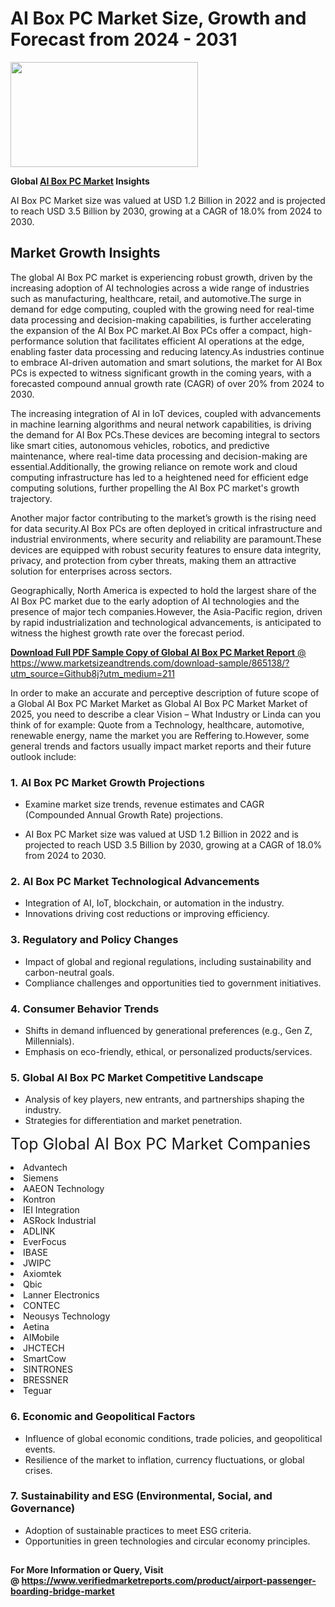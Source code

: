 <H1>AI Box PC Market Size, Growth and Forecast from 2024 - 2031</H1><img class="aligncenter size-medium wp-image-584254" src="https://thirdeyenews.in/wp-content/uploads/2024/09/Global-Market-Research-300x168.jpeg" alt="" width="300" height="168" /><p><strong>Global&nbsp;<a href="https://www.marketsizeandtrends.com/download-sample/865138/?utm_source=Github8j?utm_medium=211">AI Box PC Market</a> Insights</strong></p><p>AI Box PC Market size was valued at USD 1.2 Billion in 2022 and is projected to reach USD 3.5 Billion by 2030, growing at a CAGR of 18.0% from 2024 to 2030.</p><p><h2>Market Growth Insights</h2> <p>The global AI Box PC market is experiencing robust growth, driven by the increasing adoption of AI technologies across a wide range of industries such as manufacturing, healthcare, retail, and automotive.The surge in demand for edge computing, coupled with the growing need for real-time data processing and decision-making capabilities, is further accelerating the expansion of the AI Box PC market.AI Box PCs offer a compact, high-performance solution that facilitates efficient AI operations at the edge, enabling faster data processing and reducing latency.As industries continue to embrace AI-driven automation and smart solutions, the market for AI Box PCs is expected to witness significant growth in the coming years, with a forecasted compound annual growth rate (CAGR) of over 20% from 2024 to 2030.</p> <p><a href="#"></a></p> <p>The increasing integration of AI in IoT devices, coupled with advancements in machine learning algorithms and neural network capabilities, is driving the demand for AI Box PCs.These devices are becoming integral to sectors like smart cities, autonomous vehicles, robotics, and predictive maintenance, where real-time data processing and decision-making are essential.Additionally, the growing reliance on remote work and cloud computing infrastructure has led to a heightened need for efficient edge computing solutions, further propelling the AI Box PC market's growth trajectory.</p> <p>Another major factor contributing to the market’s growth is the rising need for data security.AI Box PCs are often deployed in critical infrastructure and industrial environments, where security and reliability are paramount.These devices are equipped with robust security features to ensure data integrity, privacy, and protection from cyber threats, making them an attractive solution for enterprises across sectors.</p> <p>Geographically, North America is expected to hold the largest share of the AI Box PC market due to the early adoption of AI technologies and the presence of major tech companies.However, the Asia-Pacific region, driven by rapid industrialization and technological advancements, is anticipated to witness the highest growth rate over the forecast period.</p> <p><a href="#"></p><p><span class=""><strong>Download Full PDF Sample Copy of Global AI Box PC Market Report</strong> @ <a href="https://www.marketsizeandtrends.com/download-sample/865138/?utm_source=Github8j?utm_medium=211" target="_blank">https://www.marketsizeandtrends.com/download-sample/865138/?utm_source=Github8j?utm_medium=211</a></span></p><p>In order to make an accurate and perceptive description of future scope of a Global&nbsp;AI Box PC Market Market as Global&nbsp;AI Box PC Market Market of 2025, you need to describe a clear Vision &ndash; What Industry or Linda can you think of for example: Quote from a Technology, healthcare, automotive, renewable energy, name the market you are Reffering to.However, some general trends and factors usually impact market reports and their future outlook include:</p><h3>1.&nbsp;<strong>AI Box PC Market Growth Projections</strong></h3><ul><li>Examine market size trends, revenue estimates and CAGR (Compounded Annual Growth Rate) projections.</li><li><p>AI Box PC Market size was valued at USD 1.2 Billion in 2022 and is projected to reach USD 3.5 Billion by 2030, growing at a CAGR of 18.0% from 2024 to 2030.</p></li></ul><h3>2.&nbsp;<strong>AI Box PC Market Technological Advancements</strong></h3><ul><li>Integration of AI, IoT, blockchain, or automation in the industry.</li><li>Innovations driving cost reductions or improving efficiency.</li></ul><h3>3.&nbsp;<strong>Regulatory and Policy Changes</strong></h3><ul><li>Impact of global and regional regulations, including sustainability and carbon-neutral goals.</li><li>Compliance challenges and opportunities tied to government initiatives.</li></ul><h3>4.&nbsp;<strong>Consumer Behavior Trends</strong></h3><ul><li>Shifts in demand influenced by generational preferences (e.g., Gen Z, Millennials).</li><li>Emphasis on eco-friendly, ethical, or personalized products/services.</li></ul><h3>5.&nbsp;<strong>Global AI Box PC Market Competitive Landscape</strong></h3><ul><li>Analysis of key players, new entrants, and partnerships shaping the industry.</li><li>Strategies for differentiation and market penetration.</li></ul><p data-pm-slice="1 1 []"><span style="color: inherit; font-family: inherit; font-size: 25px;">Top Global AI Box PC Market Companies</span></p><div class="" data-test-id=""><p><li>Advantech</li><li> Siemens</li><li> AAEON Technology</li><li> Kontron</li><li> IEI Integration</li><li> ASRock Industrial</li><li> ADLINK</li><li> EverFocus</li><li> IBASE</li><li> JWIPC</li><li> Axiomtek</li><li> Qbic</li><li> Lanner Electronics</li><li> CONTEC</li><li> Neousys Technology</li><li> Aetina</li><li> AIMobile</li><li> JHCTECH</li><li> SmartCow</li><li> SINTRONES</li><li> BRESSNER</li><li> Teguar</li></p></div><h3>6.&nbsp;<strong>Economic and Geopolitical Factors</strong></h3><ul><li>Influence of global economic conditions, trade policies, and geopolitical events.</li><li>Resilience of the market to inflation, currency fluctuations, or global crises.</li></ul><h3>7.&nbsp;<strong>Sustainability and ESG (Environmental, Social, and Governance)</strong></h3><ul><li>Adoption of sustainable practices to meet ESG criteria.</li><li>Opportunities in green technologies and circular economy principles.</li></ul><h2><strong style="font-size: 14px;">For More Information or Query, Visit @&nbsp;</strong><a style="background-color: #ffffff; font-size: 14px;" href="https://www.marketsizeandtrends.com/report/ai-box-pc-market/" target="_blank">https://www.verifiedmarketreports.com/product/airport-passenger-boarding-bridge-market</a></h2>